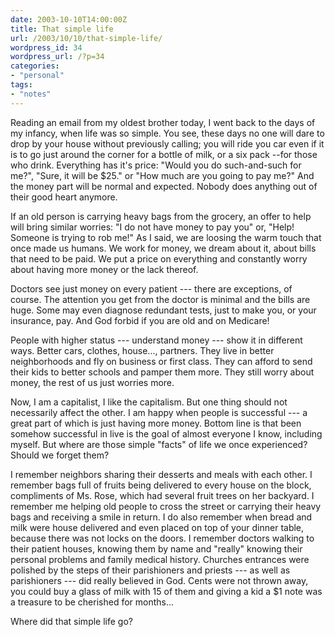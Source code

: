 ```yaml
---
date: 2003-10-10T14:00:00Z
title: That simple life
url: /2003/10/10/that-simple-life/
wordpress_id: 34
wordpress_url: /?p=34
categories:
- "personal"
tags:
- "notes"
---
```


Reading an email from my oldest brother today, I went back to the days of my infancy, when life was so simple. You see, these days no one will dare to drop by your house without previously calling; you will ride you car even if it is to go just around the corner for a bottle of milk, or a six pack --for those who drink. Everything has it's price: "Would you do such-and-such for me?", "Sure, it will be $25." or "How much are you going to pay me?" And the money part will be normal and expected. Nobody does anything out of their good heart anymore.

If an old person is carrying heavy bags from the grocery, an offer to help will bring similar worries: "I do not have money to pay you" or, "Help! Someone is trying to rob me!" As I said, we are loosing the warm touch that once made us humans. We work for money, we dream about it, about bills that need to be paid. We put a price on everything and constantly worry about having more money or the lack thereof.

Doctors see just money on every patient --- there are exceptions, of course. The attention you get from the doctor is minimal and the bills are huge. Some may even diagnose redundant tests, just to make you, or your insurance, pay. And God forbid if you are old and on Medicare!

People with higher status --- understand money --- show it in different ways. Better cars, clothes, house..., partners. They live in better neighborhoods and fly on business or first class. They can afford to send their kids to better schools and pamper them more. They still worry about money, the rest of us just worries more.

Now, I am a capitalist, I like the capitalism. But one thing should not necessarily affect the other. I am happy when people is successful --- a great part of which is just having more money. Bottom line is that been somehow successful in live is the goal of almost everyone I know, including myself. But where are those simple "facts" of life we once experienced? Should we forget them?

I remember neighbors sharing their desserts and meals with each other. I remember bags full of fruits being delivered to every house on the block, compliments of Ms. Rose, which had several fruit trees on her backyard. I remember me helping old people to cross the street or carrying their heavy bags and receiving a smile in return. I do also remember when bread and milk were house delivered and even placed on top of your dinner table, because there was not locks on the doors. I remember doctors walking to their patient houses, knowing them by name and "really" knowing their personal problems and family medical history. Churches entrances were polished by the steps of their parishioners and priests --- as well as parishioners --- did really believed in God. Cents were not thrown away, you could buy a glass of milk with 15 of them and giving a kid a $1 note was a treasure to be cherished for months...

Where did that simple life go?
